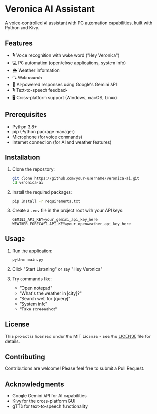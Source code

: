 # Veronica AI Assistant

A voice-controlled AI assistant with PC automation capabilities, built with Python and Kivy.

## Features

- 🎙️ Voice recognition with wake word ("Hey Veronica")
- 💻 PC automation (open/close applications, system info)
- 🌦️ Weather information
- 🔍 Web search
- 🤖 AI-powered responses using Google's Gemini API
- 🎙️ Text-to-speech feedback
- 🖥️ Cross-platform support (Windows, macOS, Linux)

## Prerequisites

- Python 3.8+
- pip (Python package manager)
- Microphone (for voice commands)
- Internet connection (for AI and weather features)

## Installation

1. Clone the repository:
   ```bash
   git clone https://github.com/your-username/veronica-ai.git
   cd veronica-ai
   ```

2. Install the required packages:
   ```bash
   pip install -r requirements.txt
   ```

3. Create a `.env` file in the project root with your API keys:
   ```
   GEMINI_API_KEY=your_gemini_api_key_here
   WEATHER_FORECAST_API_KEY=your_openweather_api_key_here
   ```

## Usage

1. Run the application:
   ```bash
   python main.py
   ```

2. Click "Start Listening" or say "Hey Veronica"

3. Try commands like:
   - "Open notepad"
   - "What's the weather in [city]?"
   - "Search web for [query]"
   - "System info"
   - "Take screenshot"

## License

This project is licensed under the MIT License - see the [LICENSE](LICENSE) file for details.

## Contributing

Contributions are welcome! Please feel free to submit a Pull Request.

## Acknowledgments

- Google Gemini API for AI capabilities
- Kivy for the cross-platform GUI
- gTTS for text-to-speech functionality
